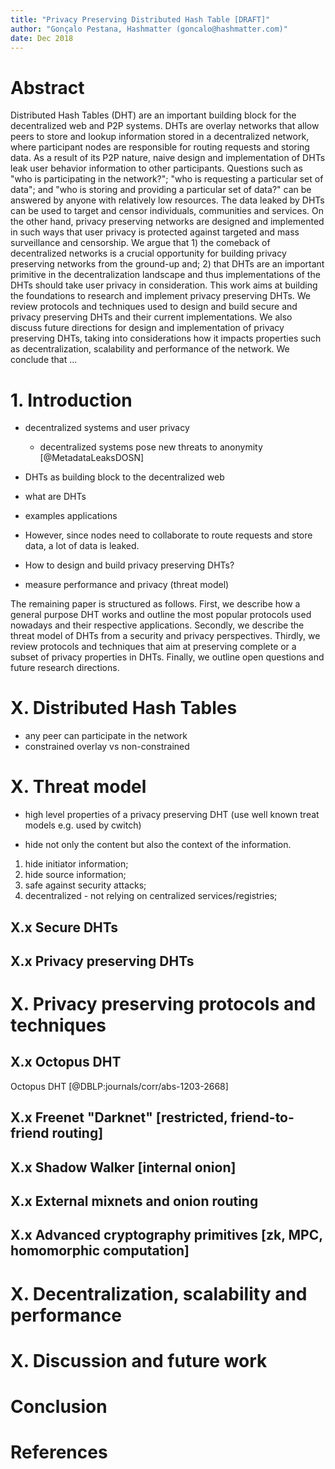 ```yaml
---
title: "Privacy Preserving Distributed Hash Table [DRAFT]"
author: "Gonçalo Pestana, Hashmatter (goncalo@hashmatter.com)"
date: Dec 2018
---
```


# Abstract

Distributed Hash Tables (DHT) are an important building block for the decentralized web and P2P systems. DHTs are overlay networks that allow peers to store and lookup information stored in a decentralized network, where participant nodes are responsible for routing requests and storing data. As a result of its P2P nature, naive design and implementation of DHTs leak user behavior information to other participants. Questions such as "who is participating in the network?"; "who is requesting a particular set of data"; and "who is storing and providing a particular set of data?" can be answered by anyone with relatively low resources. The data leaked by DHTs can be used to target and censor individuals, communities and services. On the other hand, privacy preserving networks are designed and implemented in such ways that user privacy is protected against targeted and mass surveillance and censorship. We argue that 1) the comeback of decentralized networks is a crucial opportunity for building privacy preserving networks from the ground-up and; 2) that DHTs are an important primitive in the decentralization landscape and thus implementations of the DHTs should take user privacy in consideration. This work aims at building the foundations to research and implement privacy preserving DHTs. We review protocols and techniques used to design and build secure and privacy preserving DHTs and their current implementations. We also discuss future directions for design and implementation of privacy preserving DHTs, taking into considerations how it impacts properties such as decentralization, scalability and performance of the network. We conclude that ...

# 1. Introduction

- decentralized systems and user privacy
	- decentralized systems pose new threats to anonymity [@MetadataLeaksDOSN]

- DHTs as building block to the decentralized web
- what are DHTs
- examples applications
- However, since nodes need to collaborate to route requests and store data, a lot of data is leaked. 
- How to design and build privacy preserving DHTs?
- measure performance and privacy (threat model)

The remaining paper is structured as follows. First, we describe how a general purpose DHT works and outline the most popular protocols used nowadays and their respective applications. Secondly, we describe the threat model of DHTs from a security and privacy perspectives. Thirdly, we review protocols and techniques that aim at preserving complete or a subset of privacy properties in DHTs. Finally, we outline open questions and future research directions.

# X. Distributed Hash Tables

- any peer can participate in the network
- constrained overlay vs non-constrained

# X. Threat model

- high level properties of a privacy preserving DHT (use well known treat models e.g. used by cwitch)

- hide not only the content but also the context of the information.

1) hide initiator information; 
2) hide source information; 
3) safe against security attacks; 
3) decentralized - not relying on centralized services/registries;  


## X.x Secure DHTs

## X.x Privacy preserving DHTs

# X. Privacy preserving protocols and techniques

## X.x Octopus DHT

Octopus DHT [@DBLP:journals/corr/abs-1203-2668]

## X.x Freenet "Darknet" [restricted, friend-to-friend routing]

## X.x Shadow Walker [internal onion]

## X.x External mixnets and onion routing

## X.x Advanced cryptography primitives [zk, MPC, homomorphic computation]

# X. Decentralization, scalability and performance

# X. Discussion and future work

# Conclusion

# References


